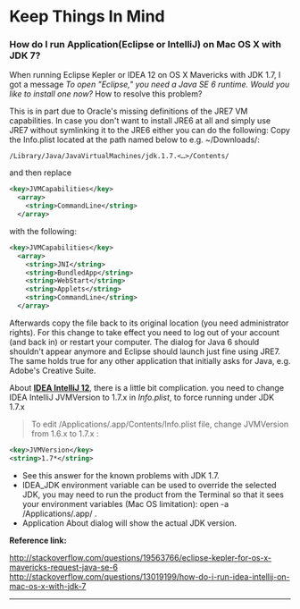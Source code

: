 Keep Things In Mind 
=========

### How do I run Application(Eclipse or IntelliJ) on Mac OS X with JDK 7?

When running Eclipse Kepler or IDEA 12 on OS X Mavericks with JDK 1.7, I got a message *To open "Eclipse," you need a Java SE 6 runtime. Would you like to install one now?* How to resolve this problem?

This is in part due to Oracle's missing definitions of the JRE7 VM capabilities.
In case you don't want to install JRE6 at all and simply use JRE7 without symlinking it to the JRE6 either you can do the following:
Copy the Info.plist located at the path named below to e.g. ~/Downloads/:

    /Library/Java/JavaVirtualMachines/jdk.1.7.<…>/Contents/

and then replace

```xml  
<key>JVMCapabilities</key>
  <array>
    <string>CommandLine</string>
  </array>
```
    
with the following:

```xml
<key>JVMCapabilities</key>
  <array>
    <string>JNI</string>
    <string>BundledApp</string>
    <string>WebStart</string>
    <string>Applets</string>
    <string>CommandLine</string>
  </array>
```
    
Afterwards copy the file back to its original location (you need administrator rights). For this change to take effect you need to log out of your account (and back in) or restart your computer. The dialog for Java 6 should shouldn't appear anymore and Eclipse should launch just fine using JRE7. The same holds true for any other application that initially asks for Java, e.g. Adobe's Creative Suite.


About [**IDEA IntelliJ 12**][1], there is a little bit complication.
you need to change IDEA IntelliJ JVMVersion to 1.7.x in *Info.plist*, to force running under JDK 1.7.x

> To edit /Applications/<Product>.app/Contents/Info.plist file, change JVMVersion from 1.6.x to 1.7.x :

```xml
<key>JVMVersion</key>
<string>1.7*</string>
```
    
* See this answer for the known problems with JDK 1.7.
* IDEA_JDK environment variable can be used to override the selected JDK, you may need to run the product from the Terminal so that it sees your environment variables (Mac OS limitation): open -a /Applications/<Product>.app/ .
* Application About dialog will show the actual JDK version.

[1]: https://intellij-support.jetbrains.com/entries/23455956-Selecting-the-JDK-version-the-IDE-will-run-under

**Reference link:**

http://stackoverflow.com/questions/19563766/eclipse-kepler-for-os-x-mavericks-request-java-se-6
http://stackoverflow.com/questions/13019199/how-do-i-run-idea-intellij-on-mac-os-x-with-jdk-7

***

